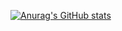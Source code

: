 [![Anurag's GitHub stats](https://github-readme-stats.vercel.app/api?username=haohanhaiyang)](https://github.com/anuraghazra/github-readme-stats)

<!--
**haohanhaiyang/haohanhaiyang** is a ✨ _special_ ✨ repository because its `README.md` (this file) appears on your GitHub profile.

Here are some ideas to get you started:

- 🔭 I’m currently working on ...
- 🌱 I’m currently learning ...
- 👯 I’m looking to collaborate on ...
- 🤔 I’m looking for help with ...
- 💬 Ask me about ...
- 📫 How to reach me: ...
- 😄 Pronouns: ...
- ⚡ Fun fact: ...
-->
